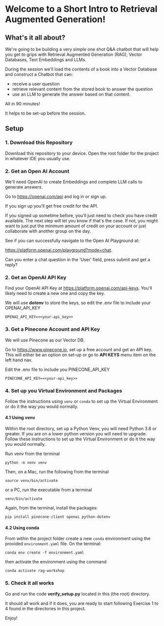 # Welcome to a Short Intro to Retrieval Augmented Generation!

## What's it all about?

We're going to be building a very simple one shot Q&A chatbot
that will help you get to grips with Retrieval Augmented Generation (RAG), 
Vector Databases, Text Embeddings and LLMs.

During the session we'll load the contents of a book into a Vector Database and construct a
Chatbot that can:

- receive a user question
- retrieve relevant content from the stored book to answer the question
- use an LLM to generate the answer based on that content.

All in 90 minutes!

It helps to be set-up before the session.

## Setup


### 1. Download this Repository

Download this repository to your device.
Open the root folder for the project in whatever IDE you usually use.


### 2. Get an Open AI Account

We'll need OpenAI to create Embeddings and complete LLM calls to generate answers.

Go to https://openai.com/api and log in or sign up.

If you sign up you'll get free credit for the API.

If you signed up sometime before, you'll just need to check you have credit available.
The next step will let you know if that's the case. If not, you might want to just put
the minimum amount of credit on your account or just collaborate with another group on the day.

See if you can successfully navigate to the Open AI Playground at:

https://platform.openai.com/playground?mode=chat. 

Can you enter a chat question in the 'User' field, press submit and get a reply?


### 2. Get an OpenAI API Key


Find your OpenAI API Key at https://platform.openai.com/api-keys. You'll likely need to create a new one
and copy the key.

We will use **dotenv** to store the keys, so edit the .env file to include 
your OPENAI_API_KEY

    OPENAI_API_KEY=<<your-api_key>>


### 3. Get a Pinecone Account and API Key

We will use Pinecone as our Vector DB.

Go to https://www.pinecone.io, set up a free account and get an API key. This will either 
be an option on set-up or go to **API KEYS** menu item on the left hand nav.

Edit the .env file to include you PINECONE_API_KEY

    PINECONE_API_KEY=<<your-api_key>>

### 4. Set up you Virtual Environment and Packages
Follow the instructions using `venv` or `conda` to set up the Virtual Environment or do it the way you would normally.

#### 4.1 Using venv
Within the root directory, set up a Python Venv, you will need Python 3.8 or greater. 
If you are on a lower python version you will need to upgrade.
Follow these instructions to set up the Virtual Environment  or do it the way you would normally.

Run venv from the terminal

    python -m venv venv

Then, on a Mac, run the following from the terminal

    source venv/bin/activate 
    
or a PC, run the executable from a terminal

    venv/bin/activate 

Again, from the terminal, install the packages:

    pip install pinecone-client openai python-dotenv

#### 4.2 Using conda
From within the project folder create a new `conda` environment using the provided `environment.yaml` file. On the terminal:

    conda env create -f environment.yaml

then activate the environment using the command

    conda activate rag-workshop   

### 5. Check it all works

Go and run the code **verify_setup.py** located in this (the root) directory.

It should all work and if it does, you are ready to start following Exercise 1
to 4 found in the directories in this project.

Enjoy!


